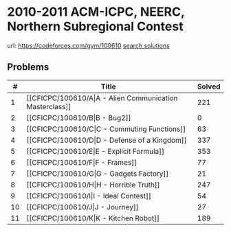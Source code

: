 # 2010-2011 ACM-ICPC, NEERC, Northern Subregional Contest

url: https://codeforces.com/gym/100610
[search solutions](https://www.google.com/search?q=Solution+OR+題解+2010-2011+ACM-ICPC,+NEERC,+Northern+Subregional+Contest)

## Problems

| # | Title | Solved |
| --- | --- | --- |
|1|[[CFICPC/100610/A\|A - Alien Communication Masterclass]]|221|
|2|[[CFICPC/100610/B\|B - Bug2]]|0|
|3|[[CFICPC/100610/C\|C - Commuting Functions]]|63|
|4|[[CFICPC/100610/D\|D - Defense of a Kingdom]]|337|
|5|[[CFICPC/100610/E\|E - Explicit Formula]]|353|
|6|[[CFICPC/100610/F\|F - Frames]]|77|
|7|[[CFICPC/100610/G\|G - Gadgets Factory]]|21|
|8|[[CFICPC/100610/H\|H - Horrible Truth]]|247|
|9|[[CFICPC/100610/I\|I - Ideal Contest]]|54|
|10|[[CFICPC/100610/J\|J - Journey]]|27|
|11|[[CFICPC/100610/K\|K - Kitchen Robot]]|189|
